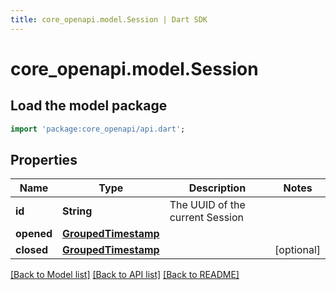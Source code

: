 ```yaml
---
title: core_openapi.model.Session | Dart SDK
---
```


# core_openapi.model.Session

## Load the model package
```dart
import 'package:core_openapi/api.dart';
```

## Properties
Name | Type | Description | Notes
------------ | ------------- | ------------- | -------------
**id** | **String** | The UUID of the current Session | 
**opened** | [**GroupedTimestamp**](GroupedTimestamp.md) |  | 
**closed** | [**GroupedTimestamp**](GroupedTimestamp.md) |  | [optional] 

[[Back to Model list]](../README.md#documentation-for-models) [[Back to API list]](../README.md#documentation-for-api-endpoints) [[Back to README]](../README.md)


